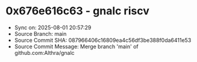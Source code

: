 # 0x676e616c63 - gnalc riscv

- Sync on: 2025-08-01 20:57:29
- Source Branch: main
- Source Commit SHA: 087966406c16809ea4c56df3be388f0da6411e53
- Source Commit Message: Merge branch 'main' of github.com:Althra/gnalc